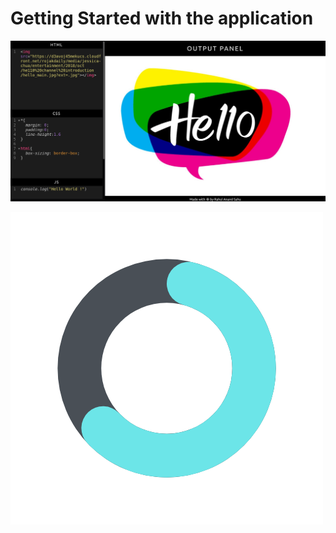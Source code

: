 # Getting Started with the application

![Page Thumbnail](./src/images/page.png)

![COdeHub Logo](./src/images/logo.png)

